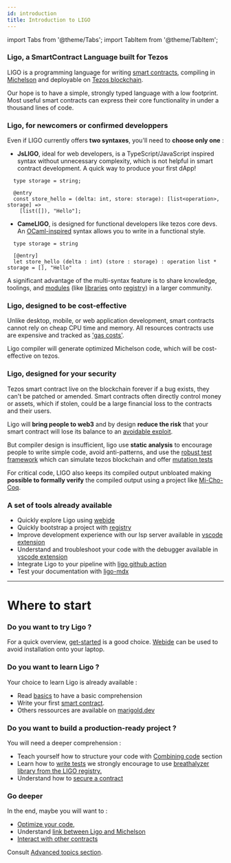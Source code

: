 ```yaml
---
id: introduction
title: Introduction to LIGO
---
```


import Tabs from '@theme/Tabs';
import TabItem from '@theme/TabItem';

### Ligo, a SmartContract Language built for Tezos

LIGO is a programming language for writing [smart contracts](https://opentezos.com/tezos-basics/smart-contracts), compiling in [Michelson](https://opentezos.com/michelson) and deployable on [Tezos blockchain](https://tezos.com/).

Our hope is to have a simple, strongly typed language with
a low footprint. Most useful smart contracts can express their core functionality in under a
thousand lines of code.

### Ligo, for newcomers or confirmed developpers

Even if LIGO currently offers **two syntaxes**, you'll need to **choose only one** :

  - **JsLIGO**, ideal for web developers, is a TypeScript/JavaScript inspired syntax without unnecessary complexity, which is not helpful in smart contract development. A quick way to produce your first dApp!


```jsligo
  type storage = string;

  @entry
  const store_hello = (delta: int, store: storage): [list<operation>, storage] =>
    [list([]), "Hello"];
```

  - **CameLIGO**,  is designed for functional developers like tezos core devs. An [OCaml-inspired](https://ocaml.org/)  syntax allows you to write in a functional style.


```cameligo
  type storage = string

  [@entry]
  let store_hello (delta : int) (store : storage) : operation list * storage = [], "Hello"
```

A significant advantage of the multi-syntax feature is to share knowledge, toolings, and [modules](https://ligolang.org/docs/language-basics/modules) (like [libraries](https://ligolang.org/docs/advanced/package-management) onto [registry](https://packages.ligolang.org/packages)) in a larger community.

### Ligo, designed to be cost-effective

Unlike desktop, mobile, or web application development, smart contracts cannot rely on cheap CPU time and memory.
All resources contracts use are expensive and tracked as ['gas costs'](https://ligolang.org/docs/tutorials/optimisation/#tezos-gas-model).

Ligo compiler will generate optimized Michelson code, which will be cost-effective on tezos.


### Ligo, designed for your security

Tezos smart contract  live on the blockchain forever  if a bug exists, they can't be patched or amended.
Smart contracts often directly control money or assets, which if stolen, could be a large financial loss to the contracts and their users.

Ligo will **bring people to web3** and by design **reduce the risk** that your smart contract will lose its balance to an
 [avoidable exploit](https://www.wired.com/2016/06/50-million-hack-just-showed-dao-human/).  

But compiler design is insufficient, ligo use **static analysis** to encourage people to write simple code, avoid anti-patterns, and use the [robust test framework](https://ligolang.org/docs/advanced/testing) which can simulate tezos blockchain and offer [mutation tests](https://ligolang.org/docs/advanced/mutation-testing)

For critical code, LIGO also keeps its compiled output unbloated making **possible to formally verify** the compiled output using a project like
[Mi-Cho-Coq](https://gitlab.com/nomadic-labs/mi-cho-coq/).

### A set of tools already available

- Quickly explore Ligo using [webide](https://ide.ligolang.org/local)
- Quickly bootstrap a project with [registry](https://packages.ligolang.org/packages)
- Improve development experience with our lsp server available in [vscode extension](https://marketplace.visualstudio.com/items?itemName=ligolang-publish.ligo-vscode)
- Understand and troubleshoot your code with the debugger available in [vscode extension](https://marketplace.visualstudio.com/items?itemName=ligolang-publish.ligo-vscode)
- Integrate Ligo to your pipeline with [ligo github action](https://github.com/marigold-dev/ligo-action)
- Test your documentation with [ligo-mdx](https://github.com/ligolang/ligo-mdx)

---

# Where to start

### Do you want to try Ligo ?
For a quick overview, [get-started]( http://localhost:3000/docs/tutorials/getting-started) is a good choice. [Webide](https://ide.ligolang.org/) can be used to avoid installation onto your laptop.

### Do you want to learn Ligo ?
Your choice to learn Ligo is already available :
- Read [basics](http://localhost:3000/docs/language-basics/types) to have a basic comprehension
- Write your first [smart contract](http://localhost:3000/docs/tutorials/taco-shop/tezos-taco-shop-smart-contract).
- Others ressources are available on [marigold.dev](https://www.marigold.dev/learn)

### Do you want to build a production-ready project ?
You will need a deeper comprehension : 
- Teach yourself how to structure your code with [Combining code](http://localhost:3000/docs/next/language-basics/modules) section
- Learn how to [write tests](http://localhost:3000/docs/next/advanced/testing?lang=jsligo) we strongly encourage to use [breathalyzer library from the LIGO registry.](https://packages.ligolang.org/package/ligo-breathalyzer)
- Understand how to [secure a contract](https://ligolang.org/docs/tutorials/security)

### Go deeper
In the end, maybe you will want to :
- [Optimize your code](https://ligolang.org/docs/tutorials/optimisation/), 
- Understand [link between Ligo and Michelson](https://ligolang.org/docs/advanced/michelson-and-ligo)
- [Interact with other contracts](https://ligolang.org/docs/tutorials/inter-contract-calls/)

Consult [Advanced topics section](https://ligolang.org/docs/advanced/polymorphism).

